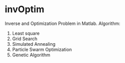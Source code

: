 # invOptim

Inverse and Optimization Problem in Matlab.
Algorithm: 
1. Least square
2. Grid Search
3. Simulated Annealing
4. Particle Swarm Optimization
5. Genetic Algorithm
